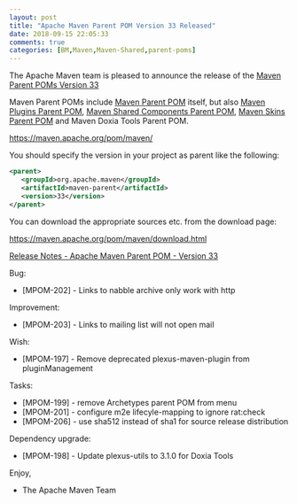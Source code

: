 ```yaml
---
layout: post
title: "Apache Maven Parent POM Version 33 Released"
date: 2018-09-15 22:05:33
comments: true
categories: [BM,Maven,Maven-Shared,parent-poms]
---
```

The Apache Maven team is pleased to announce the release of the 
[Maven Parent POMs Version 33](https://maven.apache.org/pom/maven/)

Maven Parent POMs include [Maven Parent POM](https://maven.apache.org/pom/maven/)
 itself, but also [Maven Plugins Parent POM](https://maven.apache.org/pom/maven/maven-plugins/), 
[Maven Shared Components Parent POM](https://maven.apache.org/pom/maven/maven-shared-components/), 
[Maven Skins Parent POM](https://maven.apache.org/pom/maven/maven-skins/) and
Maven Doxia Tools Parent POM.

https://maven.apache.org/pom/maven/

You should specify the version in your project as parent like the following:

``` xml
<parent>
   <groupId>org.apache.maven</groupId>
   <artifactId>maven-parent</artifactId>
   <version>33</version>
</parent>
```

You can download the appropriate sources etc. from the download page:

https://maven.apache.org/pom/maven/download.html


<!-- more -->

[Release Notes - Apache Maven Parent POM - Version 33](https://issues.apache.org/jira/secure/ReleaseNote.jspa?projectId=12311250&version=12343766)

Bug:

 * [MPOM-202] - Links to nabble archive only work with http

Improvement:

 * [MPOM-203] - Links to mailing list will not open mail 

Wish:

 * [MPOM-197] - Remove deprecated plexus-maven-plugin from pluginManagement

Tasks:
 
 * [MPOM-199] - remove Archetypes parent POM from menu
 * [MPOM-201] - configure m2e lifecyle-mapping to ignore rat:check 
 * [MPOM-206] - use sha512 instead of sha1 for source release distribution

Dependency upgrade:

 * [MPOM-198] - Update plexus-utils to 3.1.0 for Doxia Tools

Enjoy,
- The Apache Maven Team

